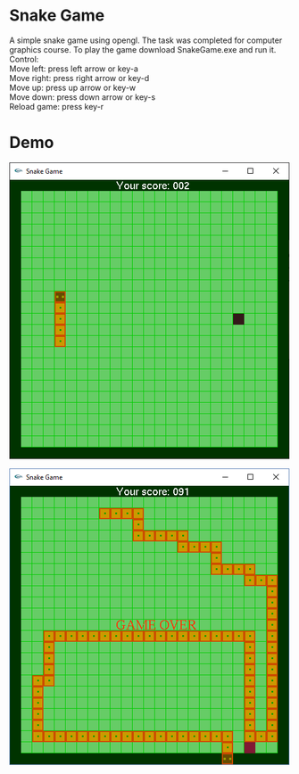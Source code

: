 # Snake Game

A simple snake game using opengl. The task was completed for computer graphics course. To play the game download SnakeGame.exe and run it. <br/>
Control:<br/>
Move left: press left arrow or key-a<br/>
Move right: press right arrow or key-d<br/>
Move up: press up arrow or key-w<br/>
Move down: press down arrow or key-s<br/>
Reload game: press key-r<br/>


# Demo

![alt text](https://github.com/bi11a1/GLUT-project/blob/master/Demo%20images/pic1.PNG)

![alt text](https://github.com/bi11a1/GLUT-project/blob/master/Demo%20images/pic2.PNG)
